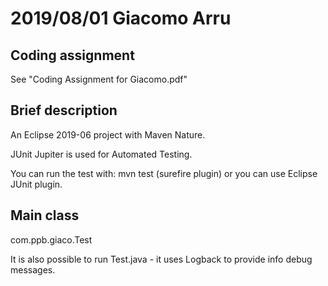# 2019/08/01 Giacomo Arru


## Coding assignment

See "Coding Assignment for Giacomo.pdf"

## Brief description

An Eclipse 2019-06 project with Maven Nature.

JUnit Jupiter is used for Automated Testing.

You can run the test with: mvn test (surefire plugin)
or you can use Eclipse JUnit plugin.

## Main class

com.ppb.giaco.Test

It is also possible to run Test.java - it uses Logback to provide info debug messages.
